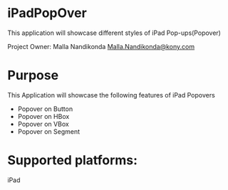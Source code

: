 iPadPopOver
===========

This application will showcase different styles of iPad Pop-ups(Popover)

Project Owner: Malla Nandikonda <Malla.Nandikonda@kony.com>

# Purpose
This Application will showcase the following features of iPad Popovers

* Popover on Button
* Popover on HBox
* Popover on VBox
* Popover on Segment

# Supported platforms:
iPad
